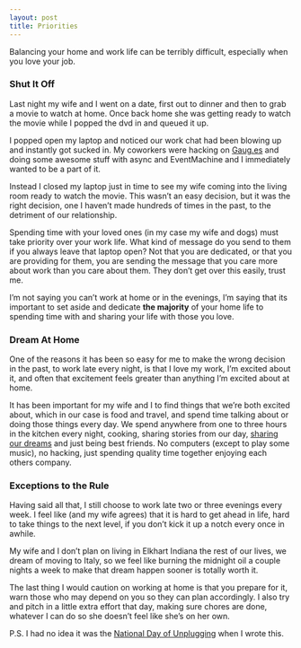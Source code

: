 ```yaml
---
layout: post
title: Priorities
---
```


Balancing your home and work life can be terribly difficult, especially
when you love your job.

### Shut It Off

Last night my wife and I went on a date, first out to dinner and then to
grab a movie to watch at home. Once back home she was getting ready to
watch the movie while I popped the dvd in and queued it up.

I popped open my laptop and noticed our work chat had been blowing up
and instantly got sucked in. My coworkers were hacking on
[Gaug.es](http://gaug.es) and doing some awesome stuff with async and
EventMachine and I immediately wanted to be a part of it.

Instead I closed my laptop just in time to see my wife coming into the
living room ready to watch the movie. This wasn’t an easy decision, but
it was the right decision, one I haven’t made hundreds of times in the
past, to the detriment of our relationship.

Spending time with your loved ones (in my case my wife and dogs) must
take priority over your work life. What kind of message do you send to
them if you always leave that laptop open? Not that you are dedicated,
or that you are providing for them, you are sending the message that you
care more about work than you care about them. They don’t get over this
easily, trust me.

I’m not saying you can’t work at home or in the evenings, I’m saying
that its important to set aside and dedicate **the majority** of your
home life to spending time with and sharing your life with those you
love.

### Dream At Home

One of the reasons it has been so easy for me to make the wrong decision
in the past, to work late every night, is that I love my work, I’m
excited about it, and often that excitement feels greater than anything
I’m excited about at home.

It has been important for my wife and I to find things that we’re both
excited about, which in our case is food and travel, and spend time
talking about or doing those things every day. We spend anywhere from
one to three hours in the kitchen every night, cooking, sharing stories
from our day, [sharing our
dreams](http://orderedlist.com/blog/articles/share-the-dream/) and just
being best friends. No computers (except to play some music), no
hacking, just spending quality time together enjoying each others
company.

### Exceptions to the Rule

Having said all that, I still choose to work late two or three evenings
every week. I feel like (and my wife agrees) that it is hard to get
ahead in life, hard to take things to the next level, if you don’t kick
it up a notch every once in awhile.

My wife and I don’t plan on living in Elkhart Indiana the rest of our
lives, we dream of moving to Italy, so we feel like burning the midnight
oil a couple nights a week to make that dream happen sooner is totally
worth it.

The last thing I would caution on working at home is that you prepare
for it, warn those who may depend on you so they can plan accordingly. I
also try and pitch in a little extra effort that day, making sure chores
are done, whatever I can do so she doesn’t feel like she’s on her own.

P.S. I had no idea it was the [National Day of
Unplugging](http://www.huffingtonpost.com/2011/03/04/national-day-of-unplugging_n_831176.html)
when I wrote this.
